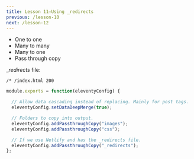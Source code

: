 ```yaml
---
title: Lesson 11—Using _redirects
previous: /lesson-10
next: /lesson-12
---
```



- One to one
- Many to many
- Many to one
- Pass through copy

__redirects_ file:
```
/* /index.html 200
```


```js
module.exports = function(eleventyConfig) {

  // Allow data cascading instead of replacing. Mainly for post tags.
  eleventyConfig.setDataDeepMerge(true);

  // Folders to copy into output.
  eleventyConfig.addPassthroughCopy("images");
  eleventyConfig.addPassthroughCopy("css");

  // If we use Netlify and has the _redirects file.
  eleventyConfig.addPassthroughCopy("_redirects");
};
```


